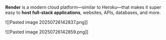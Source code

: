 **Render** is a modern cloud platform—similar to Heroku—that makes it super easy to **host full-stack applications**, websites, APIs, databases, and more.

![[Pasted image 20250726142837.png]]

![[Pasted image 20250726142859.png]]